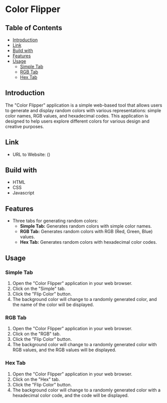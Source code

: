 # Color Flipper

## Table of Contents

- [Introduction](#introduction)
- [Link](#link)
- [Build with](#build-with)
- [Features](#features)
- [Usage](#usage)
  - [Simple Tab](#simple-tab)
  - [RGB Tab](#rgb-tab)
  - [Hex Tab](#hex-tab)

## Introduction

The "Color Flipper" application is a simple web-based tool that allows users to generate and display random colors with various representations: simple color names, RGB values, and hexadecimal codes. This application is designed to help users explore different colors for various design and creative purposes.

## Link

- URL to Website: ()

## Build with

- HTML
- CSS
- Javascript

## Features

- Three tabs for generating random colors:
  - **Simple Tab:** Generates random colors with simple color names.
  - **RGB Tab:** Generates random colors with RGB (Red, Green, Blue) values.
  - **Hex Tab:** Generates random colors with hexadecimal color codes.

## Usage

### Simple Tab

1. Open the "Color Flipper" application in your web browser.
2. Click on the "Simple" tab.
3. Click the "Flip Color" button.
4. The background color will change to a randomly generated color, and the name of the color will be displayed.

### RGB Tab

1. Open the "Color Flipper" application in your web browser.
2. Click on the "RGB" tab.
3. Click the "Flip Color" button.
4. The background color will change to a randomly generated color with RGB values, and the RGB values will be displayed.

### Hex Tab

1. Open the "Color Flipper" application in your web browser.
2. Click on the "Hex" tab.
3. Click the "Flip Color" button.
4. The background color will change to a randomly generated color with a hexadecimal color code, and the code will be displayed.
